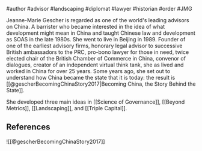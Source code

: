 #author #advisor #landscaping #diplomat #lawyer #historian #order #JMG

Jeanne-Marie Gescher is regarded as one of the world's leading advisors on China. A barrister who became interested in the idea of what development might mean in China and taught Chinese law and development as SOAS in the late 1980s. She went to live in Beijing in 1989. Founder of one of the earliest advisory firms, honorary legal advisor to successive British ambassadors to the PRC, pro-bono lawyer for those in need, twice elected chair of the British Chamber of Commerce in China, convenor of dialogues, creator of an independent virtual think tank, she as lived and worked in China for over 25 years. Some years ago, she set out to understand how China became the state that it is today: the result is [[@gescherBecomingChinaStory2017|Becoming China, the Story Behind the State]].

She developed three main ideas in [[Science of Governance]], [[Beyond Metrics]], [[Landscaping]], and [[Triple Capital]]. 

## References

![[@gescherBecomingChinaStory2017]]